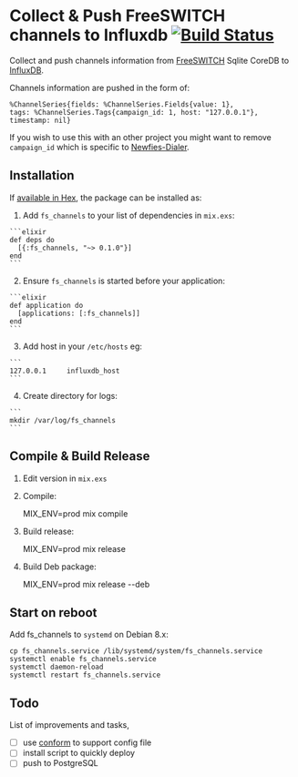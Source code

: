 # Collect & Push FreeSWITCH channels to Influxdb [![Build Status](https://travis-ci.org/areski/fs_channels_influxdb.svg?branch=master)](https://travis-ci.org/areski/fs_channels_influxdb)


Collect and push channels information from [FreeSWITCH](https://freeswitch.org/) Sqlite CoreDB to [InfluxDB](https://influxdata.com/).

Channels information are pushed in the form of:

  ```
  %ChannelSeries{fields: %ChannelSeries.Fields{value: 1},
  tags: %ChannelSeries.Tags{campaign_id: 1, host: "127.0.0.1"}, timestamp: nil}
  ```

If you wish to use this with an other project you might want to remove `campaign_id` which is specific to [Newfies-Dialer](https://www.newfies-dialer.org/).


## Installation

If [available in Hex](https://hex.pm/docs/publish), the package can be installed as:

  1. Add `fs_channels` to your list of dependencies in `mix.exs`:

    ```elixir
    def deps do
      [{:fs_channels, "~> 0.1.0"}]
    end
    ```

  2. Ensure `fs_channels` is started before your application:

    ```elixir
    def application do
      [applications: [:fs_channels]]
    end
    ```

  3. Add host in your `/etc/hosts` eg:

    ```
    127.0.0.1     influxdb_host
    ```

  4. Create directory for logs:

    ```
    mkdir /var/log/fs_channels
    ```


## Compile & Build Release

  1. Edit version in `mix.exs`


  2. Compile:

      MIX_ENV=prod mix compile


  3. Build release:

      MIX_ENV=prod mix release


  4. Build Deb package:

      MIX_ENV=prod mix release --deb


## Start on reboot

  Add fs_channels to `systemd` on Debian 8.x:

  ```
  cp fs_channels.service /lib/systemd/system/fs_channels.service
  systemctl enable fs_channels.service
  systemctl daemon-reload
  systemctl restart fs_channels.service
  ```


## Todo

List of improvements and tasks,

- [ ] use [conform](https://github.com/bitwalker/conform) to support config file
- [ ] install script to quickly deploy
- [ ] push to PostgreSQL
